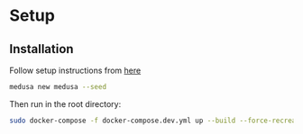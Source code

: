 # Setup

## Installation

Follow setup instructions from [here](https://docs.medusajs.com/quickstart/quick-start)

```bash
medusa new medusa --seed
```

Then run in the root directory:

```bash
sudo docker-compose -f docker-compose.dev.yml up --build --force-recreate
```